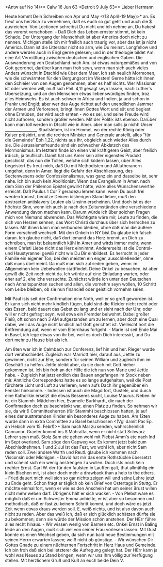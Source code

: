<Antw auf No 14)>* Calw 16 Jun 63
 <Detroit 9 July 63>*
Lieber Hermann

Heute kommt Dein Schreiben von Apr und May <(18 April-19 May)>* an. Es freut uns herzlich zu vernehmen, daß es euch so gut geht und auch die $ ausreichen. Von Lectionen schreibst Du nicht und ich nehme an, Du habest das vorerst verschoben. - Daß Dich das Leben ernster stimmt, ist kein Schade. Der Untergang der Menschheit ist aber America doch nicht zu nennen. Michigan stelle ich mir freilich auch traurig vor, aber das ist ja nicht America. Dann ist die Litteratur nicht so arm, wie Du meinst. Longfellow und andere werden auch in Engl gerne gelesen; und in der theologie bildet Am. eine Art Vermittlung zwischen deutschen und englischen Gaben. Die Auswanderung von Deutschland nach Am. ist etwas naturgemäßes und von Gott geordnet, darüber kann man froh seyn, wenn man sich auch vieles Anders wünscht in Dtschld wie über dem Meer. Ich sah neulich Mormonen, wie die schwärmten für den Bergungsort im Westen! Gerne hätte ich ihnen den Schleier von den Augen genommen, aber es half nichts. Wer Missionar ist oder werden will, muß sich Phil. 4,11 gesagt seyn lassen, nach Luther's Ubersetzung, und an den Menschen etwas liebenswürdiges finden, troz alles Heimwehs. Es ist auch schwer in Africa und Indien, ja und schon in Frankr und Engld; aber wer das Auge richtet auf den unendlichen Jammer der Armen und Verlorenen, bringt ihnen Gottes Wort und sät und begiest ohne Ermüden, der wird auch ernten - wo es sei, und seine Freude wird nicht aufhören, sondern größer werden. Mit der Politik ists ebenso. Darüber kann man toll werden in Dtschl wie in Amer. aber man solls ja nicht! Unser ________________, Staatsleben, ist im Himmel, wo der rechte König oder Kaiser präsidirt, und die rechten Minister und Generale anstellt, alles "für die Gemeinde" Eph 1,22, nichts aus ihr, obgleich auch wieder Alles durch sie. Die Jerusalemsfreunde sind ein schwacher Abklatsch des Mormonismus. Im letztern finde ich einen viel kräftigeren Geist, aber freilich irdisch, ja teuflisch. Damit hat uns Amer sein aller eigenstes Produkt geschickt, das nun die Tollen, welche sich ködern lassen, über Alles begeistert.Es freut mich, daß Du mit Methodisten und Altlutheranern umgehst, denn in Amer. liegt die Gefahr der Abschliessung, des Sectenwesens oder Confessionalismus, was ganz ein und dasselbe ist, sehr nahe. Ich bin auch kein Abolitionist. Wenn das Evangelium in Amer. nach dem Sinn der Philemon Epistel gewirkt hätte, wäre alles Wünschenswerthe erreicht. Daß Paulus 1 Cor 7 geradezu lehren kann: wenn Du auch frei werden kannst, benütze Deinen bisherigen Stand lieber, muß den abstracten antislavery Leuten als Unsinn erscheinen. Und doch ist es der höchste Sinn, wenn ich auch je nach den Zeitumständen eine verschiedene Anwendung davon machen kann. Darum würde ich über solchen Fragen mich von Niemand abwenden. Das Wichtigste wäre mir, Leute zu finden, die sich von Herzen sehnen, das Wort Christi durchaus über sich herrschen zu lassen. Mit ihnen kann man verbunden bleiben, ohne daß man die äußere Form vorschnell wechselt. 
Mit den Onkeln in NY bist Du glaube ich falsch daran. Ich glaube nicht, daß dort jemand das Herz brennt, an Dich zu schreiben, man ist bekanntlich kühl in Amer und wirds immer mehr, wenn einem Christi Liebe nicht das Herz einnimmt. Andererseits ist die Control- und Haustyrannei gewiß nicht wie Du Dir einbildest. Es herrscht in jeder Familie ein eigener Ton; bei den meisten ein enger, ausschließender, ohne daß mans übel meint. Da muß man sich zufrieden geben, wenn im Allgemeinen kein Uebelwollen stattfindet. Deine Onkel zu besuchen, ist aber gewiß die Zeit noch nicht da. Ich würde auf eine Einladung warten, oder eher auf 2, ehe ichs versuchte. Zunächst würde ich unter den Deutschen nach Anhaltspunkten suchen und allen, die vornehm seyn wollen, 10 Schritt vom Leibe bleiben, ob sie nun financiell oder geistlich vornehm seien.

Mit Paul ists seit der Confirmation eine Noth, weil er so groß geworden ist. Er kann sich nicht mehr kindlich fügen, bald sind die Kleider nicht recht oder das Essen, bald dauert das Gebet zu lang und er sieht nach der Uhr, oder will er nicht gefragt seyn, weil etwa ein Fremder beiwohnt. Dabei großer Fleiß, oft schon nach 3 AM aufgestanden um zu lernen, aber doch eine Qual dabei, weil das Auge nicht kindlich auf Gott gerichtet ist. Vielleicht hört die Entfremdung auf, wenn er vom Elternhaus fortgeht. - Marie ist seit Ende Mai in Basel, ich lege etwas von ihr bei, weil es doch Dich interessirt, und Du dort mehr zu Hause bist als ich.

Am 8ten war ich in Calmbach zur Conferenz, lief hin und her. Rieger wurde dort verabschiedet. Zugleich war Marriott hier, darauf aus, Jettle zu gewinnen, nicht zur Ehe, sondern für seinen William und zugleich ihm im Geschäft zu helfen. Jettle bleibt aber, da sie doch mit Gott hieher gekommen ist. Ich bin froh an der Hilfe die ich nun von Marie und Jettle habe. - Zugleich hat jetzt endlich das Bauen angefangen im Stock neben mir. Amtliche Correspondenz hatte es so lange aufgehalten, weil die Post fürchtete Licht und Luft zu verlieren, wenn aufs Dach ihr gegenüber ein Fenster hinkomme. - Indessen ist auch die Magd fort, Gustele, und durch eine Katholikin ersetzt die etwas Besseres sucht, Louise Maurus. Neben ihr ist ein Stammh. Mädchen hier, Evameile Burkhardt, die nach der Confirmation doch zu beschränkt war, einen Platz zu finden. So nehmen wir sie, da wir 9 Committeeherren (für Stammh) beschlossen hatten, je auf eines der austretenden Kinder ein besonderes Auge zu haben. Am 12ten wurde dann in extra Committee zu Basel beschlossen <(Vgl damit Pas Ep. an Hebich vom 15. Febr!)>* Sam nach Mal zu senden, wahrscheinlich Cannanur. Graeter kommt ins S Mahratta, wenn er nicht statt Schwarz Lehrer seyn muß. Stolz Sam etc gehen wohl mit Plebst Amm's etc nach Ind im Sept overland. Sam zöge den Capweg vor. Es kommt jetzt bald zum Abschiednehmen. 1 und 2 Jul ist das Fest, wo wohl ich, aber nicht Sam reden soll. Zwei andere Warth und Reutl. glaube ich kommen nach Visconsin oder Michigan. - David hat mir das erste Rothstückle übersetzt und scheint sich ein wenig anstrengen zu wollen. Doch ists noch kein rechter Ernst. Carl W. der für den faulsten in Lauffen galt, thut allmählig ein klein Bischen mit, ist aber doch mehr a drawback than a help to the others. - Fried dauert mich weil sich so gar nichts zeigen will und seine Lehre jetzt zu Ende geht. Schon fragt er täglich ob kein Brief von Ostertags in Stuttg. Er möchte einmal fort, wenn er wie es den Anschein hat um seiner Brust willen nicht mehr weben darf. Übrigens hält er sich wacker. - Von Plebst wäre es möglich daß er um Schwester Emma anhielte, er ist aber so besonnen und methodisch, daß er fast zu keinem Schritt kommt, und doch wäre es jetzt Zeit wenn etwas draus werden soll. E. weiß nichts, und ist also davon auch nicht zu reden. Aber das weiß ich, daß er sich glücklich schätzen dürfte sie zu bekommen; denn sie würde der Mission schön anstehen. Der HErr führe alles recht hinaus. - Wir wissen wenig von Barmen etc. Onkel Ernst in Baling leide an den Augen, muß sich viel von seiner Frau vorlesen lassen. Mit Gust könnte es einen Wechsel geben, da sich nun bald neue Bestimmungen mit seinen Herrn erwarten lassen; weiß nicht ob günstige. - Wir wünschen Dir Gottes Gnade zu einem nüchternen Fortschritt in Herz Haus und Gemeinde. Ich bin froh daß sich bei letzterer die Aufregung gelegt hat. Der HErr kann ja wohl was Neues zu Stand bringen, wenn wir uns Ihm völlig zur Verfügung stellen. Mit herzlichem Gruß und Kuß an euch beide  Dein V.
